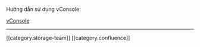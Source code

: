

Hướng dẫn sử dụng vConsole:

[vConsole](https://docs.vngcloud.vn/pages/viewpage.action?pageId=49648391)



*****

[[category.storage-team]] 
[[category.confluence]] 

